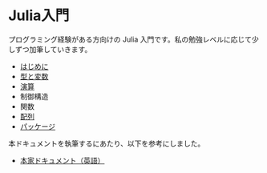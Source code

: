 # Julia入門

プログラミング経験がある方向けの Julia 入門です。私の勉強レベルに応じて少しずつ加筆していきます。
- [はじめに](はじめに.md)
- [型と変数](型と変数.md)
- [演算](演算.md)
- 制御構造
- 関数
- [配列](配列.md)
- [パッケージ](パッケージ.md)

本ドキュメントを執筆するにあたり、以下を参考にしました。
 * [本家ドキュメント（英語）](https://docs.julialang.org/en/v1/)
